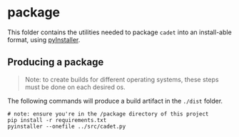 # package

This folder contains the utilities needed to package `cadet` into an install-able format, using [pyInstaller](https://pyinstaller.readthedocs.io/).

## Producing a package

> Note: to create builds for different operating systems, these steps must be done on each desired os.

The following commands will produce a build artifact in the `./dist` folder.

```
# note: ensure you're in the /package directory of this project
pip install -r requirements.txt
pyinstaller --onefile ../src/cadet.py
```